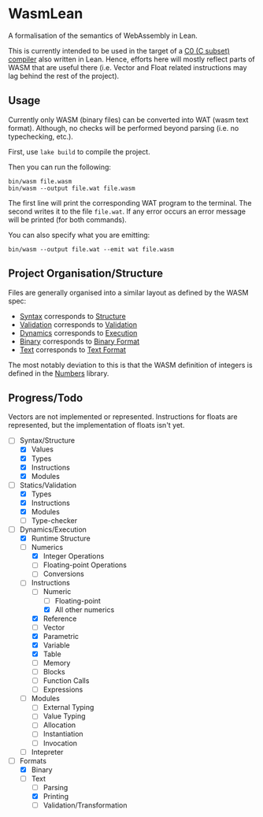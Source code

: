 # WasmLean

A formalisation of the semantics of WebAssembly in Lean.

This is currently intended to be used in the target of a
[C0 (C subset) compiler](https://github.com/T-Brick/c0deine) also written in
Lean. Hence, efforts here will mostly reflect parts of WASM that are useful
there (i.e. Vector and Float related instructions may lag behind the rest of the project).

## Usage

Currently only WASM (binary files) can be converted into WAT (wasm text format).
Although, no checks will be performed beyond parsing (i.e. no typechecking,
etc.).

First, use `lake build` to compile the project.

Then you can run the following:
```
bin/wasm file.wasm
bin/wasm --output file.wat file.wasm
```
The first line will print the corresponding WAT program to the terminal. The
second writes it to the file `file.wat`. If any error occurs an error message
will be printed (for both commands).

You can also specify what you are emitting:
```
bin/wasm --output file.wat --emit wat file.wasm
```

## Project Organisation/Structure

Files are generally organised into a similar layout as defined by the WASM spec:
- [Syntax](Wasm/Syntax/) corresponds to [Structure](https://webassembly.github.io/spec/core/syntax/index.html)
- [Validation](Wasm/Validation/) corresponds to [Validation](https://webassembly.github.io/spec/core/valid/index.html)
- [Dynamics](Wasm/Dynamics/) corresponds to [Execution](https://webassembly.github.io/spec/core/exec/index.html)
- [Binary](Wasm/Binary/) corresponds to [Binary Format](https://webassembly.github.io/spec/core/binary/index.html)
- [Text](Wasm/Text/) corresponds to [Text Format](https://webassembly.github.io/spec/core/text/index.html)

The most notably deviation to this is that the WASM definition of integers is
defined in the [Numbers](https://github.com/T-Brick/Numbers) library.

## Progress/Todo

Vectors are not implemented or represented. Instructions for floats are
represented, but the implementation of floats isn't yet.

- [ ] Syntax/Structure
  - [x] Values
  - [x] Types
  - [x] Instructions
  - [x] Modules
- [ ] Statics/Validation
  - [x] Types
  - [x] Instructions
  - [x] Modules
  - [ ] Type-checker
- [ ] Dynamics/Execution
  - [x] Runtime Structure
  - [ ] Numerics
    - [x] Integer Operations
    - [ ] Floating-point Operations
    - [ ] Conversions
  - [ ] Instructions
    - [ ] Numeric
      - [ ] Floating-point
      - [x] All other numerics
    - [x] Reference
    - [ ] Vector
    - [x] Parametric
    - [x] Variable
    - [x] Table
    - [ ] Memory
    - [ ] Blocks
    - [ ] Function Calls
    - [ ] Expressions
  - [ ] Modules
    - [ ] External Typing
    - [ ] Value Typing
    - [ ] Allocation
    - [ ] Instantiation
    - [ ] Invocation
  - [ ] Intepreter
- [ ] Formats
  - [x] Binary
  - [ ] Text
    - [ ] Parsing
    - [x] Printing
    - [ ] Validation/Transformation
